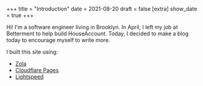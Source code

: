 +++
title = "Introduction"
date = 2021-08-20
draft = false
[extra]
show_date = true
+++

Hi! I'm a software engineer living in Brooklyn. In April, I left my job at Betterment to help build HouseAccount.  Today, I decided to make a blog today to encourage myself to write more.

I built this site using:
* [Zola](https://www.getzola.org/)
* [Cloudflare Pages](https://pages.cloudflare.com/)
* [Lightspeed](https://www.getzola.org/themes/lightspeed/)
